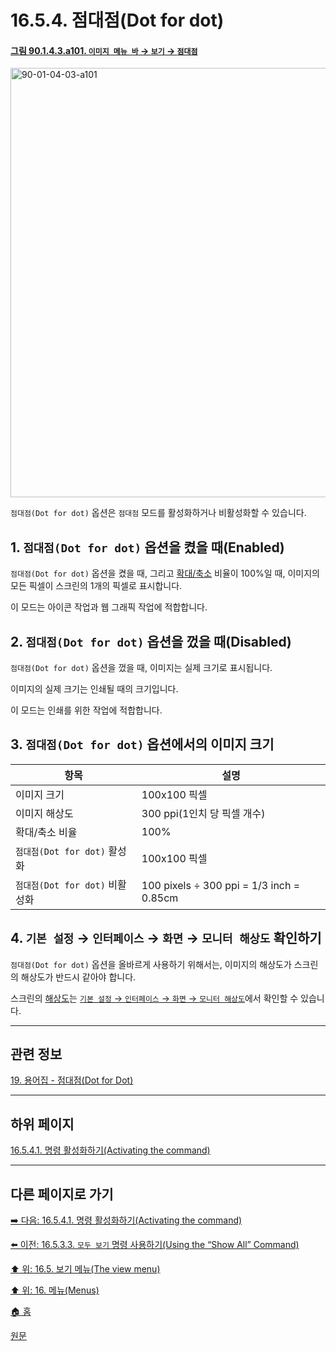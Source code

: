 # 16.5.4. 점대점(Dot for dot)

<a id="90-01-04-03-a101"></a>

#### [그림 90.1.4.3.a101. `이미지 메뉴 바` → `보기` → `점대점`](./90-01-04-03-dot_for_dot.md#90-01-04-03-a101)
<img width="940" height="687" alt="90-01-04-03-a101" src="https://github.com/user-attachments/assets/953a788f-8f98-4b3c-aa73-5941c157430c" />

`점대점(Dot for dot)` 옵션은 `점대점` 모드를 활성화하거나 비활성화할 수 있습니다.

<a id="16-05-04-s1"></a>

## 1. `점대점(Dot for dot)` 옵션을 켰을 때(Enabled)
`점대점(Dot for dot)` 옵션을 켰을 때, 그리고 [확대/축소](./14-05-04-00-zoom.md) 비율이 100%일 때, 이미지의 모든 픽셀이 스크린의 1개의 픽셀로 표시합니다.

이 모드는 아이콘 작업과 웹 그래픽 작업에 적합합니다.

<a id="16-05-04-s2"></a>

## 2. `점대점(Dot for dot)` 옵션을 껐을 때(Disabled)
`점대점(Dot for dot)` 옵션을 껐을 때, 이미지는 실제 크기로 표시됩니다.

이미지의 실제 크기는 인쇄될 때의 크기입니다.

이 모드는 인쇄를 위한 작업에 적합합니다.

<a id="16-05-04-s3"></a>

## 3. `점대점(Dot for dot)` 옵션에서의 이미지 크기

|항목|설명|
|---|---|
|이미지 크기|100x100 픽셀|
|이미지 해상도|300 ppi(1인치 당 픽셀 개수)|
|확대/축소 비율|100%|
|`점대점(Dot for dot)` 활성화|100x100 픽셀|
|`점대점(Dot for dot)` 비활성화|100 pixels ÷ 300 ppi = 1/3 inch = 0.85cm|

<a id="16-05-04-s4"></a>

## 4. `기본 설정` → `인터페이스` → `화면` → `모니터 해상도` 확인하기
`점대점(Dot for dot)` 옵션을 올바르게 사용하기 위해서는, 이미지의 해상도가 스크린의 해상도가 반드시 같아야 합니다.

스크린의 [해상도](./19-glossaryx-resolution.md)는 [`기본 설정` → `인터페이스` → `화면` → `모니터 해상도`](./12-01-16-02-monitor_resolution.md)에서 확인할 수 있습니다.

***

## 관련 정보

[19. 용어집 - 점대점(Dot for Dot)](./19-glossaryx-dot_for_dot.md)

***

## 하위 페이지

[16.5.4.1. 명령 활성화하기(Activating the command)](./16-05-04-01-activating_the_command.md)

***

## 다른 페이지로 가기

[➡️ 다음: 16.5.4.1. 명령 활성화하기(Activating the command)](./16-05-04-01-activating_the_command.md)

[⬅️ 이전: 16.5.3.3. `모두 보기` 명령 사용하기(Using the “Show All” Command)](./16-05-03-03-using_the_show_all_command.md)

[⬆️ 위: 16.5. 보기 메뉴(The view menu)](./16-05-00-the-view-menu.md)

[⬆️ 위: 16. 메뉴(Menus)](./16-00-menus.md)

[🏠 홈](./00-home.md)

[원문](https://docs.gimp.org/2.10/ko/gimp-view-dot-for-dot.html)